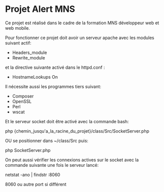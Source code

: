 # Projet Alert MNS

Ce projet est réalisé dans le cadre de la formation MNS développeur web et web mobile.

Pour fonctionner ce projet doit avoir un serveur apache avec les modules suivant actif:

- Headers_module
- Rewrite_module

et la directive suivante activé dans le httpd.conf :

- HostnameLookups On

Il nécessite aussi les programmes tiers suivant:

- Composer
- OpenSSL
- Perl
- wscat

Et le serveur socket doit être activé avec la commande bash:

php {chemin_jusqu'a_la_racine_du_projet}/class/Src/SocketServer.php

OU
se positionner dans ~/class/Src puis:

php SocketServer.php

On peut aussi vérifier les connexions actives sur le socket avec la commande suivante une fois le serveur lancé:

netstat -ano | findstr :8060

8060 ou autre port si différent
